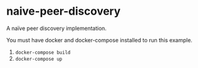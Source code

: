 # naive-peer-discovery
A naïve peer discovery implementation.

You must have docker and docker-compose installed to run this example.

1. `docker-compose build`
2. `docker-compose up`

